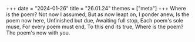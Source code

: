 +++
date = "2024-01-26"
title = "26.01.24"
themes = ["meta"]
+++
Where is the poem?
Not now I assumed,
But as now leapt on,
I ponder anew,
Is the poem now here,
Unfinished but due,
Awaiting full stop,
Each poem's sole muse,
For every poem must end,
To this end its true,
Where is the poem?
The poem's now with you.

